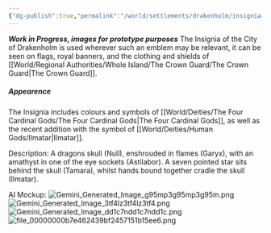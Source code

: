 ```yaml
---
{"dg-publish":true,"permalink":"/world/settlements/drakenholm/insignia-of-the-city-of-drakenholm/"}
---
```


***Work in Progress, images for prototype purposes***
The Insignia of the City of Drakenholm is used wherever such an emblem may be relevant, it can be seen on flags, royal banners, and the clothing and shields of [[World/Regional Authorities/Whole Island/The Crown Guard/The Crown Guard\|The Crown Guard]].

##### Appearence
The Insignia includes colours and symbols of [[World/Deities/The Four Cardinal Gods/The Four Cardinal Gods\|The Four Cardinal Gods]], as well as the recent addition with the symbol of [[World/Deities/Human Gods/Ilmatar\|Ilmatar]].


Description:
A dragons skull (Null), enshrouded in flames (Garyx), with an amathyst in one of the eye sockets (Astilabor). A seven pointed star sits behind the skull (Tamara), whilst hands bound together cradle the skull (Ilmatar).

AI Mockup:
![Gemini_Generated_Image_g95mp3g95mp3g95m.png](/img/user/zAttachments/Gemini_Generated_Image_g95mp3g95mp3g95m.png)![Gemini_Generated_Image_3tf4lz3tf4lz3tf4.png](/img/user/zAttachments/Gemini_Generated_Image_3tf4lz3tf4lz3tf4.png)![Gemini_Generated_Image_dd1c7ndd1c7ndd1c.png](/img/user/zAttachments/Gemini_Generated_Image_dd1c7ndd1c7ndd1c.png)![file_00000000b7e462439bf2457151b15ee6.png](/img/user/zAttachments/file_00000000b7e462439bf2457151b15ee6.png)